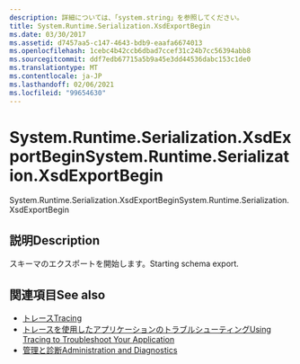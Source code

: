 ```yaml
---
description: 詳細については、「system.string」を参照してください。
title: System.Runtime.Serialization.XsdExportBegin
ms.date: 03/30/2017
ms.assetid: d7457aa5-c147-4643-bdb9-eaafa6674013
ms.openlocfilehash: 1cebc4b42ccb6dbad7ccef31c24b7cc56394abb8
ms.sourcegitcommit: ddf7edb67715a5b9a45e3dd44536dabc153c1de0
ms.translationtype: MT
ms.contentlocale: ja-JP
ms.lasthandoff: 02/06/2021
ms.locfileid: "99654630"
---
```

# <a name="systemruntimeserializationxsdexportbegin"></a><span data-ttu-id="ac6f4-103">System.Runtime.Serialization.XsdExportBegin</span><span class="sxs-lookup"><span data-stu-id="ac6f4-103">System.Runtime.Serialization.XsdExportBegin</span></span>

<span data-ttu-id="ac6f4-104">System.Runtime.Serialization.XsdExportBegin</span><span class="sxs-lookup"><span data-stu-id="ac6f4-104">System.Runtime.Serialization.XsdExportBegin</span></span>  
  
## <a name="description"></a><span data-ttu-id="ac6f4-105">説明</span><span class="sxs-lookup"><span data-stu-id="ac6f4-105">Description</span></span>  

 <span data-ttu-id="ac6f4-106">スキーマのエクスポートを開始します。</span><span class="sxs-lookup"><span data-stu-id="ac6f4-106">Starting schema export.</span></span>  
  
## <a name="see-also"></a><span data-ttu-id="ac6f4-107">関連項目</span><span class="sxs-lookup"><span data-stu-id="ac6f4-107">See also</span></span>

- [<span data-ttu-id="ac6f4-108">トレース</span><span class="sxs-lookup"><span data-stu-id="ac6f4-108">Tracing</span></span>](index.md)
- [<span data-ttu-id="ac6f4-109">トレースを使用したアプリケーションのトラブルシューティング</span><span class="sxs-lookup"><span data-stu-id="ac6f4-109">Using Tracing to Troubleshoot Your Application</span></span>](using-tracing-to-troubleshoot-your-application.md)
- [<span data-ttu-id="ac6f4-110">管理と診断</span><span class="sxs-lookup"><span data-stu-id="ac6f4-110">Administration and Diagnostics</span></span>](../index.md)
